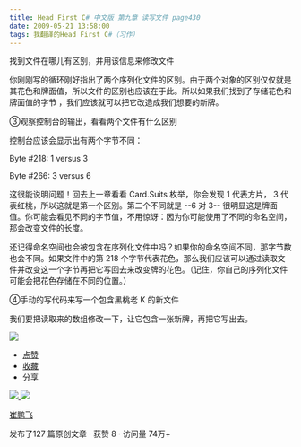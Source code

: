 ```yaml
---
title: Head First C# 中文版 第九章 读写文件 page430
date: 2009-05-21 13:58:00
tags: 我翻译的Head First C#（习作）
---
```

找到文件在哪儿有区别，并用该信息来修改文件

  

你刚刚写的循环刚好指出了两个序列化文件的区别。由于两个对象的区别仅仅就是其花色和牌面值，所以文件的区别也应该在于此。所以如果我们找到了存储花色和牌面值的字节
，我们应该就可以把它改造成我们想要的新牌。

  

③观察控制台的输出，看看两个文件有什么区别

  

控制台应该会显示出有两个字节不同：

  

Byte #218: 1 versus 3

Byte #266: 3 versus 6

  

这很能说明问题！回去上一章看看  Card.Suits  枚举，你会发现  1  代表方片，  3  代表红桃，所以这就是第一个区别。第二个不同就是
\--6  对  3--  很明显这是牌面值。你可能会看见不同的字节值，不用惊讶：因为你可能使用了不同的命名空间，那会改变文件的长度。

  

还记得命名空间也会被包含在序列化文件中吗？如果你的命名空间不同，那字节数也会不同。如果文件中的第  218
个字节代表花色，那么我们应该可以通过读取文件并改变这一个字节再把它写回去来改变牌的花色。（记住，你自己的序列化文件可能会把花色存储在不同的位置。）

  

④手动的写代码来写一个包含黑桃老  K  的新文件

  

我们要把读取来的数组修改一下，让它包含一张新牌，再把它写出去。

  

![](https://p-blog.csdn.net/images/p_blog_csdn_net/cuipengfei1/EntryImages/20090521/2009-05-21_13-52-04.jpg)

  * [ 点赞  ](javascript:;)
  * [ 收藏  ](javascript:;)
  * [ 分享 ](javascript:;)

[ ![](https://profile.csdnimg.cn/5/2/5/3_cuipengfei1)
![](https://g.csdnimg.cn/static/user-reg-year/1x/11.png)
](https://blog.csdn.net/cuipengfei1)

[ 崔鹏飞 ](https://blog.csdn.net/cuipengfei1)

发布了127 篇原创文章  ·  获赞 8  ·  访问量 74万+

